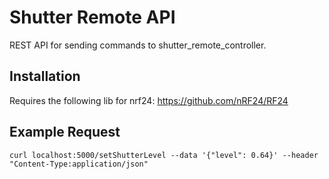 # Shutter Remote API

REST API for sending commands to shutter_remote_controller. 

## Installation

Requires the following lib for nrf24:
https://github.com/nRF24/RF24

## Example Request
```
curl localhost:5000/setShutterLevel --data '{"level": 0.64}' --header "Content-Type:application/json"
```
